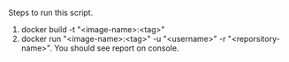 Steps to run this script.

1. docker build -t "\<image-name\>:\<tag\>"
2. docker run "\<image-name\>:\<tag\>" -u "\<username\>" -r "\<reporsitory-name\>". You should see report on console.
